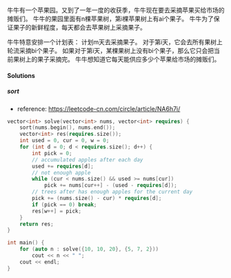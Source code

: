 牛牛有一个苹果园。又到了一年一度的收获季，牛牛现在要去采摘苹果买给市场的摊贩们。
牛牛的果园里面有n棵苹果树，第i棵苹果树上有ai个果子。
牛牛为了保证果子的新鲜程度，每天都会去苹果树上采摘果子。

牛牛特意安排一个计划表：
计划m天去采摘果子。
对于第i天，它会去所有果树上轮流采摘bi个果子。
如果对于第i天，某棵果树上没有bi个果子，那么它只会把当前果树上的果子采摘完。
牛牛想知道它每天能供应多少个苹果给市场的摊贩们。


#### Solutions

##### sort

- reference: https://leetcode-cn.com/circle/article/NA6h7i/

```c++
vector<int> solve(vector<int> nums, vector<int> requires) {
    sort(nums.begin(), nums.end());
    vector<int> res(requires.size());
    int used = 0, cur = 0, w = 0;
    for (int d = 0; d < requires.size(); d++) {
        int pick = 0;
        // accumulated apples after each day
        used += requires[d];
        // not enough apple
        while (cur < nums.size() && used >= nums[cur])
            pick += nums[cur++] - (used - requires[d]);
        // trees after has enough apples for the current day
        pick += (nums.size() - cur) * requires[d];
        if (pick == 0) break;
        res[w++] = pick;
    }
    return res;
}

int main() {
    for (auto n : solve({10, 10, 20}, {5, 7, 2}))
        cout << n << " ";
    cout << endl;
}

````

